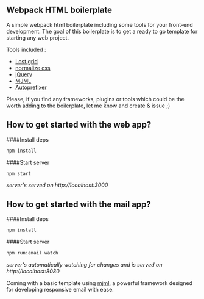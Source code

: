 
Webpack HTML boilerplate
-------
A simple webpack html boilerplate including some tools for your front-end development. The goal of this boilerplate is to get a ready to go template for starting any web project.

Tools included :

 - [Lost grid](https://github.com/peterramsing/lost)
 - [normalize css](https://necolas.github.io/normalize.css/)
 - [jQuery](https://jquery.com/)
 - [MJML](https://mjml.io/)
 - [Autoprefixer](https://github.com/autoprefixer)

Please, if you find any frameworks, plugins or tools which could be the worth adding to the boilerplate, let me know and create & issue ;)


How to get started with the web app?
-------
####Install deps
```sh
npm install
```
####Start server
```sh
npm start
```
*server's served on http://localhost:3000*

How to get started with the mail app?
-------
####Install deps
```sh
npm install
```
####Start server
```sh
npm run:email watch
```
*server's automatically watching for changes and is served on http://localhost:8080*

Coming with a basic template using [mjml](https://github.com/mjmlio/mjml), a powerful framework designed for developing responsive email with ease.
